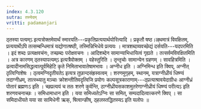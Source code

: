 ```yaml
---
index: 4.3.120
sutra: तस्येदम्
vritti: padamanjari
---
```


 ठ्तस्या पत्यम्ऽ इत्यत्रोक्तमेवार्थं स्मारयति---प्रकृतिप्रत्ययार्थयोरित्यादि । प्रकृतौ षष्ठ।ल्र्थमात्रं विवक्षितम्, प्रत्ययार्थेऽपि तत्सम्बन्धिमात्रं यद्योगात्षष्ठी, तस्मिन्निभिधेये प्रत्ययः । मात्रशब्दव्यवच्छेद्यं दर्सयति---यदपरमिति । इदं शब्दः प्रत्यक्षवचंनः, तच्छब्दः परोक्षवचनः । आदिशब्देन सामान्याभिधायित्वं गृह्यते । तत्सर्वमविवक्षितमिति । अत्र कारणम् ठ्तस्यापत्यम्ऽ इत्यत्रैवोक्तम् । वहेस्तुरिति । तृन्तृचोः सामान्येन ग्रहणम् । सावहित्रमिति । ढत्वादीनामसिद्धत्वात्पूर्वमिहेटि कृते निमिताभावातेषामभावः । अग्नीध इति । अग्निमिन्ध इति क्विप्, अग्नीत् ठृत्विग्विशेषः । ठ्त्वमग्निदृतीयतेऽ इत्यत्र तुछान्दसंह्रस्वत्वम् । शरणमुगृहम्, स्थानम्, यत्राग्नीध्रीयं धिष्ण्यं तदाग्नीध्रम्, तात्स्थ्यातु मञ्चाः क्रोशन्तीतिवदृत्विजि प्रयोगः कल्पसूत्रकाराणाम्---ठ्प्रत्याश्रावयेदाग्रीधः आग्नीध्रं पोतारं ब्रह्मणःऽ इति । च्छप्रत्ययं च ततः शरणे कुर्वन्ति, ठाग्नीध्रीयसकाशमुतरेणाग्नीध्रीयं धिष्ण्यं परीत्यऽ इति शरणवचनाच्छः । समिधामाधान इति । यया समिध्यतेऽग्निः सा समित्, सम्पदादित्वात्करणे क्विप् । सा समिदाधीयते यया सा सामिधेनी ऋक्, षित्वान्ङीष्, ठ्हलस्तद्धितस्यऽ इति यलोपः ॥